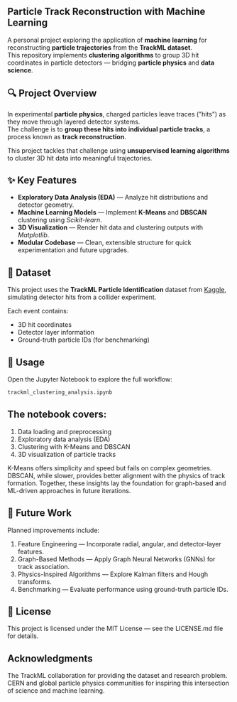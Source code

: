 ## Particle Track Reconstruction with Machine Learning

A personal project exploring the application of **machine learning** for reconstructing **particle trajectories** from the **TrackML dataset**.  
This repository implements **clustering algorithms** to group 3D hit coordinates in particle detectors — bridging **particle physics** and **data science**.  

## 🔍 Project Overview

In experimental **particle physics**, charged particles leave traces ("hits") as they move through layered detector systems.  
The challenge is to **group these hits into individual particle tracks**, a process known as **track reconstruction**.  

This project tackles that challenge using **unsupervised learning algorithms** to cluster 3D hit data into meaningful trajectories.

## ✨ Key Features

- **Exploratory Data Analysis (EDA)** — Analyze hit distributions and detector geometry.  
- **Machine Learning Models** — Implement **K-Means** and **DBSCAN** clustering using *Scikit-learn*.  
- **3D Visualization** — Render hit data and clustering outputs with *Matplotlib*.  
- **Modular Codebase** — Clean, extensible structure for quick experimentation and future upgrades.

## 📁 Dataset

This project uses the **TrackML Particle Identification** dataset from [Kaggle](https://www.kaggle.com/competitions/trackml-particle-identification),  
simulating detector hits from a collider experiment.  

Each event contains:
- 3D hit coordinates  
- Detector layer information  
- Ground-truth particle IDs (for benchmarking)  

## 🚀 Usage

Open the Jupyter Notebook to explore the full workflow:

```bash
trackml_clustering_analysis.ipynb
```

## The notebook covers:

1. Data loading and preprocessing
2. Exploratory data analysis (EDA)
3. Clustering with K-Means and DBSCAN
4. 3D visualization of particle tracks

K-Means offers simplicity and speed but fails on complex geometries.
DBSCAN, while slower, provides better alignment with the physics of track formation.
Together, these insights lay the foundation for graph-based and ML-driven approaches in future iterations.

## 🔮 Future Work

Planned improvements include:
1. Feature Engineering — Incorporate radial, angular, and detector-layer features.
2. Graph-Based Methods — Apply Graph Neural Networks (GNNs) for track association.
3. Physics-Inspired Algorithms — Explore Kalman filters and Hough transforms.
4. Benchmarking — Evaluate performance using ground-truth particle IDs.

## 📜 License

This project is licensed under the MIT License — see the LICENSE.md
file for details.

## Acknowledgments

The TrackML collaboration for providing the dataset and research problem.
CERN and global particle physics communities for inspiring this intersection of science and machine learning.
